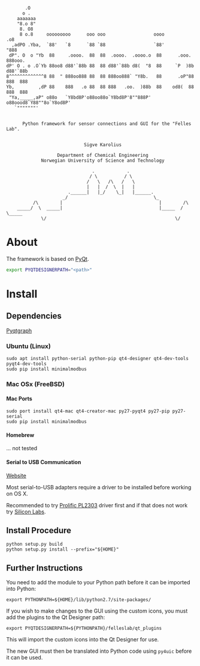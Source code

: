 ```
       .O
      o .
    aaaaaaa
    "8.o 8"
     8. O8
     8 o.8     ooooooooo      ooo ooo                  oooo             .o8
  ,adPO .Yba,  `88'   `8      `88 `88                  `88'            "888
 dP". O  o "Yb  88     .oooo.  88  88  .oooo.  .oooo.o  88      .ooo.  888ooo.
dP' O . o .O`Yb 88oo8 d88'`88b 88  88 d88'`88b d8(  "8  88     `P  )8b d88'`88b
8^^^^^^^^^^^^^8 88  " 888oo888 88  88 888oo888` "Y8b.   88      .oP"88 888  888
Yb,         ,dP 88    888   .o 88  88 888   .oo.  )88b  88    od8(  88 888  888
 "Ya,_____,aP" o88o   `Y8bd8P'o88oo88o`Y8bd8P'8""888P' o88oood8`Y88""8o`Y8od8P'
   `"""""""'


      Python framework for sensor connections and GUI for the "Felles Lab".


                             Sigve Karolius

                   Department of Chemical Engineering
             Norwegian University of Science and Technology

                                .            .
                               / \          / \
                              /   \   /\   /   \
                              |   |  /  \  |   |
                       .______|   |_/    \_|   |______.
                     _/                                \_
          /\        |                                    |        /\
    _____/  \  _____|                                    |_____  /  \_____
             \/                                                \/
```


# About

The framework is based on [PyQt][PyQt reference].


[PyQt reference]: http://pyqt.sourceforge.net/Docs/PyQt4/

```bash
export PYQTDESIGNERPATH="<path>"
```


# Install


## Dependencies
[Pyqtgraph](http://www.pyqtgraph.org/) 

### Ubuntu (Linux)

```
sudo apt install python-serial python-pip qt4-designer qt4-dev-tools pyqt4-dev-tools
sudo pip install minimalmodbus
```

### Mac OSx (FreeBSD)

#### Mac Ports

```
sudo port install qt4-mac qt4-creator-mac py27-pyqt4 py27-pip py27-serial
sudo pip install minimalmodbus
```

#### Homebrew

... not tested

#### Serial to USB Communication 

[Website]

[website]: https://pbxbook.com/other/mac-tty.html

Most serial-to-USB adapters  require a driver to be installed before working on OS X.

Recommended to try [Prolific PL2303](http://www.prolific.com.tw/US/ShowProduct.aspx?p_id=229&pcid=41) 
driver  first and if that does not work try [Silicon Labs](https://www.silabs.com/products/development-tools/software/usb-to-uart-bridge-vcp-drivers).


## Install Procedure

```
python setup.py build
python setup.py install --prefix="${HOME}"
```

## Further Instructions 

You need to add the module to your Python path before it can be imported into Python:

```
export PYTHONPATH=${HOME}/lib/python2.7/site-packages/
```

If you wish to make changes to the GUI using the custom icons, you must add the plugins to the Qt Designer path:

```
export PYQTDESIGNERPATH=${PYTHONPATH}/felleslab/qt_plugins
```
This will import the custom icons into the Qt Designer for use.

The new GUI must then be translated into Python code using ```py4uic``` before it can be used.